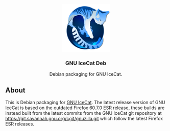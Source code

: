 <div align="center">
<p align="center">
  <a href="https://github.com/losuler/icecat">
    <img src="img/icecat.png" alt="logo" width="150" height="150">
  </a>
  <p align="center">
    <h3 align="center">GNU IceCat Deb</h3>
    <p align="center">
      Debian packaging for GNU IceCat.
    </p>
  </p>
</p>
</div>

## About

This is Debian packaging for [GNU IceCat](https://www.gnu.org/software/gnuzilla/). The latest release version of GNU IceCat is based on the outdated Firefox 60.7.0 ESR release, these builds are instead built from the latest commits from the GNU IceCat git repository at https://git.savannah.gnu.org/cgit/gnuzilla.git which follow the latest Firefox ESR releases.
